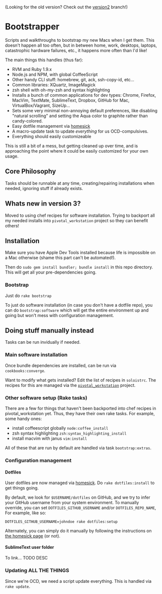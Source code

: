 (Looking for the old version? Check out the [version2](https://github.com/mroth/bootstrapper/tree/version2) branch!)

# Bootstrapper
Scripts and walkthroughs to bootstrap my new Macs when I get them.  This doesn't happen all too often, but in between home, work, desktops, laptops, catastrophic hardware failures, etc., it happens more often than I'd like!

The main things this handles (thus far):

 - RVM and Ruby 1.9.x
 - Node.js and NPM, with global CoffeeScript
 - Other handy CLI stuff: homebrew, git, ack, ssh-copy-id, etc...
 - Common libraries: XQuartz, ImageMagick
 - zsh shell with oh-my-zsh and syntax highlighting
 - Installs a bunch of common applications for dev types: Chrome, Firefox, MacVim, TextMate, SublimeText, Dropbox, GitHub for Mac, VirtualBox/Vagrant, SizeUp...
 - Sets some very minimal non-annoying default preferences, like disabling "natural scrolling" and setting the Aqua color to graphite rather than candy-colored.
 - Easy dotfile management via [homesick](https://github.com/technicalpickles/homesick)
 - A macro-update task to update *everything* for us OCD-compulsives. 
 - Everything should easily customizeable

This is still a bit of a mess, but getting cleaned up over time, and is approaching the point where it could be easily customized for your own usage.


## Core Philosophy
Tasks should be runnable at any time, creating/repairing installations when needed, ignoring stuff if already exists.

## Whats new in version 3?
Moved to using chef recipes for software installation.  Trying to backport all my needed installs into `pivotal_workstation` project so they can benefit others!

## Installation
Make sure you have Apple Dev Tools installed because life is impossible on a Mac otherwise (shame this part can't be automated!).

Then do `sudo gem install bundler; bundle install` in this repo directory.  This will get all your pre-dependencies going.

### Bootstrap
Just do `rake bootstrap`

To just do software installation (in case you don't have a dotfile repo), you can do `bootstrap:software` which will get the entire environment up and going but won't mess with configuration management.

## Doing stuff manually instead
Tasks can be run invidually if needed.

### Main software installation

Once bundle dependencies are installed, can be run via `cookbooks:converge`.

Want to modify what gets installed?  Edit the list of recipes in `soloistrc`.  The recipes for this are managed via the [`pivotal_workstation`](https://github.com/pivotal/pivotal_workstation) project.

### Other software setup (Rake tasks)
There are a few for things that haven't been backported into chef recipes in pivotal_workstation yet.  Thus, they have their own rake tasks.  For example, some handy ones:

  * install coffeescript globally `node:coffee_install`
  * zsh syntax highlighting `zsh:syntax_highlighting_install`
  * install macvim with janus `vim:install`

All of these that are run by default are handled via task `bootstrap:extras`.

### Configuration management
#### Dotfiles
User dotfiles are now managed via [homesick](https://github.com/technicalpickles/homesick).  Do `rake dotfiles:install` to get things going.

By default, we look for `$USERNAME/dotfiles` on GitHub, and we try to infer your GitHub username from your system environment.  To manually override, you can set `DOTFILES_GITHUB_USERNAME` and/or `DOTFILES_REPO_NAME`, For example, like so: 

```
DOTFILES_GITHUB_USERNAME=johndoe rake dotfiles:setup
```

Alternately, you can simply do it manually by following the instructions on [the homesick page](https://github.com/technicalpickles/homesick) (or not).

#### SublimeText user folder
To link... TODO DESC

### Updating ALL THE THINGS
Since we're OCD, we need a script update everything.  This is handled via `rake update`.
